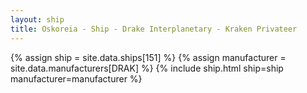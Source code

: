 ```yaml
---
layout: ship
title: Oskoreia - Ship - Drake Interplanetary - Kraken Privateer
---
```

{% assign ship = site.data.ships[151] %}
{% assign manufacturer = site.data.manufacturers[DRAK] %}
{% include ship.html ship=ship manufacturer=manufacturer %}
